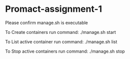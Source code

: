 # Promact-assignment-1

Please confirm manage.sh is executable

To Create containers run command: 
  ./manage.sh start

To List active container run command:
  ./manage.sh list

To Stop active containers run command:
  ./manage.sh stop
